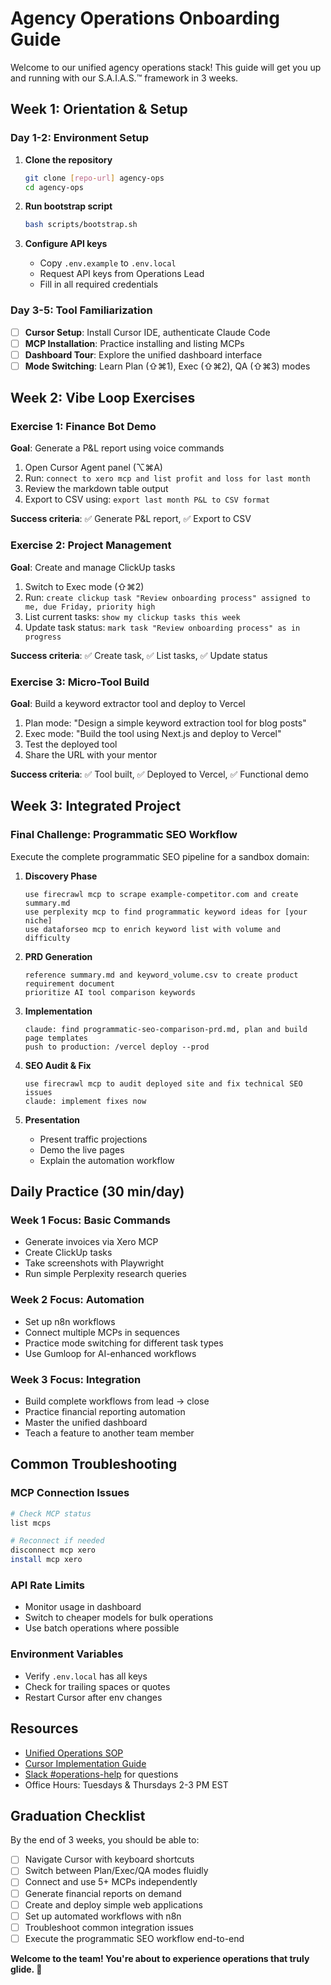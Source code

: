 # Agency Operations Onboarding Guide

Welcome to our unified agency operations stack! This guide will get you up and running with our S.A.I.A.S.™ framework in 3 weeks.

## Week 1: Orientation & Setup

### Day 1-2: Environment Setup
1. **Clone the repository**
   ```bash
   git clone [repo-url] agency-ops
   cd agency-ops
   ```

2. **Run bootstrap script**
   ```bash
   bash scripts/bootstrap.sh
   ```

3. **Configure API keys**
   - Copy `.env.example` to `.env.local`
   - Request API keys from Operations Lead
   - Fill in all required credentials

### Day 3-5: Tool Familiarization
- [ ] **Cursor Setup**: Install Cursor IDE, authenticate Claude Code
- [ ] **MCP Installation**: Practice installing and listing MCPs
- [ ] **Dashboard Tour**: Explore the unified dashboard interface
- [ ] **Mode Switching**: Learn Plan (⇧⌘1), Exec (⇧⌘2), QA (⇧⌘3) modes

## Week 2: Vibe Loop Exercises

### Exercise 1: Finance Bot Demo
**Goal**: Generate a P&L report using voice commands

1. Open Cursor Agent panel (⌥⌘A)
2. Run: `connect to xero mcp and list profit and loss for last month`
3. Review the markdown table output
4. Export to CSV using: `export last month P&L to CSV format`

**Success criteria**: ✅ Generate P&L report, ✅ Export to CSV

### Exercise 2: Project Management
**Goal**: Create and manage ClickUp tasks

1. Switch to Exec mode (⇧⌘2)
2. Run: `create clickup task "Review onboarding process" assigned to me, due Friday, priority high`
3. List current tasks: `show my clickup tasks this week`
4. Update task status: `mark task "Review onboarding process" as in progress`

**Success criteria**: ✅ Create task, ✅ List tasks, ✅ Update status

### Exercise 3: Micro-Tool Build
**Goal**: Build a keyword extractor tool and deploy to Vercel

1. Plan mode: "Design a simple keyword extraction tool for blog posts"
2. Exec mode: "Build the tool using Next.js and deploy to Vercel"
3. Test the deployed tool
4. Share the URL with your mentor

**Success criteria**: ✅ Tool built, ✅ Deployed to Vercel, ✅ Functional demo

## Week 3: Integrated Project

### Final Challenge: Programmatic SEO Workflow
Execute the complete programmatic SEO pipeline for a sandbox domain:

1. **Discovery Phase**
   ```
   use firecrawl mcp to scrape example-competitor.com and create summary.md
   use perplexity mcp to find programmatic keyword ideas for [your niche]
   use dataforseo mcp to enrich keyword list with volume and difficulty
   ```

2. **PRD Generation**
   ```
   reference summary.md and keyword_volume.csv to create product requirement document
   prioritize AI tool comparison keywords
   ```

3. **Implementation**
   ```
   claude: find programmatic-seo-comparison-prd.md, plan and build page templates
   push to production: /vercel deploy --prod
   ```

4. **SEO Audit & Fix**
   ```
   use firecrawl mcp to audit deployed site and fix technical SEO issues
   claude: implement fixes now
   ```

5. **Presentation**
   - Present traffic projections
   - Demo the live pages
   - Explain the automation workflow

## Daily Practice (30 min/day)

### Week 1 Focus: Basic Commands
- Generate invoices via Xero MCP
- Create ClickUp tasks
- Take screenshots with Playwright
- Run simple Perplexity research queries

### Week 2 Focus: Automation
- Set up n8n workflows
- Connect multiple MCPs in sequences
- Practice mode switching for different task types
- Use Gumloop for AI-enhanced workflows

### Week 3 Focus: Integration
- Build complete workflows from lead → close
- Practice financial reporting automation
- Master the unified dashboard
- Teach a feature to another team member

## Common Troubleshooting

### MCP Connection Issues
```bash
# Check MCP status
list mcps

# Reconnect if needed
disconnect mcp xero
install mcp xero
```

### API Rate Limits
- Monitor usage in dashboard
- Switch to cheaper models for bulk operations
- Use batch operations where possible

### Environment Variables
- Verify `.env.local` has all keys
- Check for trailing spaces or quotes
- Restart Cursor after env changes

## Resources

- [Unified Operations SOP](UNIFIED-OPS-SOP.md)
- [Cursor Implementation Guide](CURSOR-IMPLEMENTATION.md)
- [Slack #operations-help](slack://channel?team=T1234&id=C1234) for questions
- Office Hours: Tuesdays & Thursdays 2-3 PM EST

## Graduation Checklist

By the end of 3 weeks, you should be able to:

- [ ] Navigate Cursor with keyboard shortcuts
- [ ] Switch between Plan/Exec/QA modes fluidly
- [ ] Connect and use 5+ MCPs independently
- [ ] Generate financial reports on demand
- [ ] Create and deploy simple web applications
- [ ] Set up automated workflows with n8n
- [ ] Troubleshoot common integration issues
- [ ] Execute the programmatic SEO workflow end-to-end

**Welcome to the team! You're about to experience operations that truly glide. 🚀**